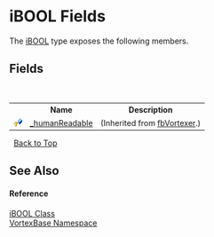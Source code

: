 # iBOOL Fields
 

The <a href="T_VortexBase_iBOOL.md">iBOOL</a> type exposes the following members.


## Fields
&nbsp;<table><tr><th></th><th>Name</th><th>Description</th></tr><tr><td>![Protected field](media/protfield.gif "Protected field")</td><td><a href="F_VortexBase_fbVortexer__humanReadable.md">_humanReadable</a></td><td> (Inherited from <a href="T_VortexBase_fbVortexer.md">fbVortexer</a>.)</td></tr></table>&nbsp;
<a href="#ibool-fields">Back to Top</a>

## See Also


#### Reference
<a href="T_VortexBase_iBOOL.md">iBOOL Class</a><br /><a href="N_VortexBase.md">VortexBase Namespace</a><br />